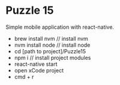 # Puzzle 15

Simple mobile application with react-native.

* brew install nvm // install nvm
* nvm install node // install node
* cd [path to project]/Puzzle15
* npm i // install project modules
* react-native start
* open xCode project
* cmd + r
